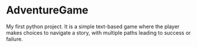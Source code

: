 # AdventureGame
My first python project. It is a simple text-based game where the player makes choices to navigate a story, with multiple paths leading to success or failure.
